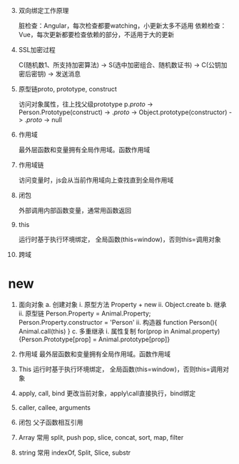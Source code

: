 3. 双向绑定工作原理

    脏检查：Angular，每次检查都要watching，小更新太多不适用
    依赖检查：Vue，每次更新都要检查依赖的部分，不适用于大的更新

5. SSL加密过程

    C(随机数1、所支持加密算法) -> S(选中加密组合、随机数证书) -> C(公钥加密后密钥) -> 发送消息

6. 原型链proto, prototype, construct

    访问对象属性，往上找父级prototype
    p._proto_ -> Person.Prototype(construct) -> ._proto_ -> Object.prototype(constructor) -> ._proto_ -> null

7. 作用域

    最外层函数和变量拥有全局作用域。函数作用域

8. 作用域链

    访问变量时，js会从当前作用域向上查找直到全局作用域

9. 闭包

    外部调用内部函数变量，通常用函数返回

9. this

    运行时基于执行环境绑定， 全局函数(this=window)，否则this=调用对象

10. 跨域

# new

1. 面向对象
    a. 创建对象
        i. 原型方法 Property + new
        ii. Object.create
    b. 继承
        ii. 原型链 
            Person.Property = Animal.Property; Person.Property.constructor = 'Person'
        ii. 构造器
            function Person(){  Animal.call(this) }
    c. 多重继承
        i. 属性复制
        for(prop in Animal.property) {Person.Prototype[prop] = Animal.prototype[prop]}
2. 作用域
    最外层函数和变量拥有全局作用域。函数作用域
3. This
    运行时基于执行环境绑定， 全局函数(this=window)，否则this=调用对象
4. apply, call, bind
    更改当前对象，apply\call直接执行，bind绑定
5. caller, callee, arguments
6. 闭包
    父子函数相互引用

7. Array 常用
    split, push pop, slice, concat, sort, map, filter
8. string 常用
    indexOf, Split, Slice, substr
    